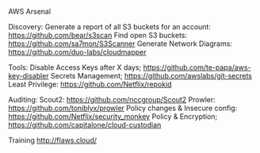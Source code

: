 AWS Arsenal
 
 
 
Discovery:
Generate a report of all S3 buckets for an account: https://github.com/bear/s3scan
Find open S3 buckets: https://github.com/sa7mon/S3Scanner
Generate Network Diagrams: https://github.com/duo-labs/cloudmapper
 
Tools:
Disable Access Keys after X days; https://github.com/te-papa/aws-key-disabler
Secrets Management; https://github.com/awslabs/git-secrets
Least Privilege: https://github.com/Netflix/repokid
 
 
Auditing:
Scout2: https://github.com/nccgroup/Scout2
Prowler: https://github.com/toniblyx/prowler
Policy changes & Insecure config: https://github.com/Netflix/security_monkey
Policy & Encryption; https://github.com/capitalone/cloud-custodian
 
Training
http://flaws.cloud/


 
 
 
